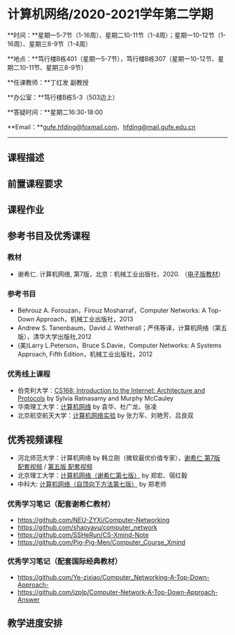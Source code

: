 # 计算机网络/2020-2021学年第二学期

**时间：**星期一5-7节（1-16周）、星期二10-11节（1-4周）；星期一10-12节（1-16周）、星期三8-9节（1-4周）

**地点：**笃行楼B栋401（星期一5-7节），笃行楼B栋307（星期一10-12节、星期二10-11节、星期三8-9节）

**任课教师：**丁红发 副教授

**办公室：**笃行楼B栋5-3（503边上）

**答疑时间：**星期二16:30-18:00

**Email：**gufe.hfding@foxmail.com、hfding@mail.gufe.edu.cn

---

## 课程描述



## 前置课程要求



## 课程作业



## 参考书目及优秀课程

### 教材

- 谢希仁. 计算机网络, 第7版，北京：机械工业出版社，2020. （[电子版教材](https://github.com/linghuam/boutique-books/blob/master/b02-%E8%AE%A1%E7%AE%97%E6%9C%BA%E5%9F%BA%E6%9C%AC%E7%90%86%E8%AE%BA/%E8%AE%A1%E7%AE%97%E6%9C%BA%E7%BD%91%E7%BB%9C-%E7%AC%AC7%E7%89%88-%E8%B0%A2%E5%B8%8C%E4%BB%81.pdf)）

### 参考书目

- Behrouz A. Forouzan，Firouz Mosharraf，Computer Networks: A Top-Down Approach，机械工业出版社，2013
- Andrew S. Tanenbaum，David J. Wetherall；严伟等译，计算机网络（第五版），清华大学出版社,2012
-  (美)Larry L.Peterson，Bruce S.Davie，Computer Networks: A Systems Approach, Fifth Edition，机械工业出版社，2012

### 优秀线上课程

- 伯克利大学：[CS168: Introduction to the Internet: Architecture and Protocols](http://cs168.io/) by Sylvia Ratnasamy and Murphy McCauley
- 华南理工大学：[计算机网络](http://www.icourse163.org/course/SCUT-1002700002) by 袁华、杜广龙、张凌
- 北京航空航天大学：[计算机网络实验](http://www.icourse163.org/course/BUAA-1002744004) by 张力军、刘艳芳、吕良双

## 优秀视频课程

- 河北师范大学：计算机网络 by 韩立刚（微软最优价值专家），[谢希仁 第7版 配套视频](https://www.bilibili.com/video/BV1gV411h7r7)  / [第五版 配套视频](https://www.bilibili.com/video/BV1eV411h7Ei) 
- 北京理工大学：[计算机网络（谢希仁第七版）](https://www.bilibili.com/video/BV15E411K76A) by 郑宏、宿红毅
- 中科大: [计算机网络（自顶向下方法第七版）](https://www.bilibili.com/video/BV1JV411t7ow) by 郑老师

### 优秀学习笔记（配套谢希仁教材）

- https://github.com/NEU-ZYXi/Computer-Networking
- https://github.com/shaoyayu/computer_network
- https://github.com/SSHeRun/CS-Xmind-Note
- https://github.com/Pig-Pig-Men/Computer_Course_Xmind

### 优秀学习笔记（配套国际经典教材）

- https://github.com/Ye-zixiao/Computer_Networking-A-Top-Down-Approach-
- https://github.com/jzplp/Computer-Network-A-Top-Down-Approach-Answer

## 教学进度安排



